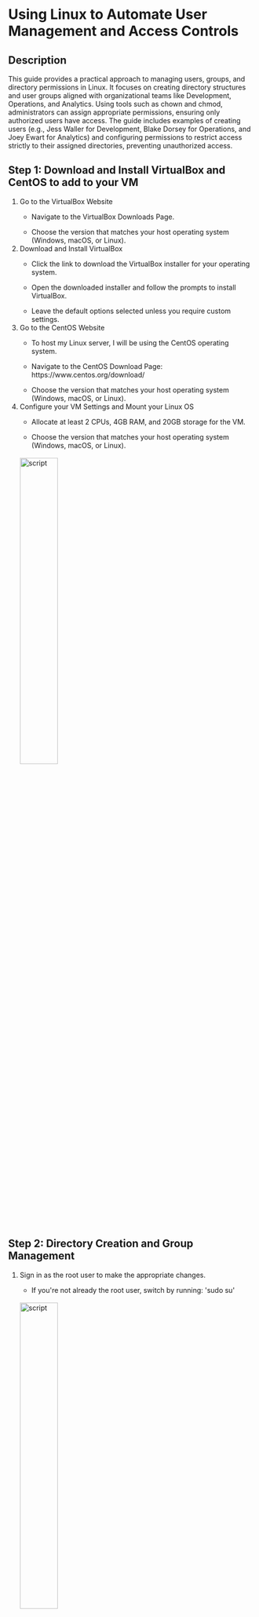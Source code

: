 # Using Linux to Automate User Management and Access Controls
<h2>Description</h2>
This guide provides a practical approach to managing users, groups, and directory permissions in Linux. It focuses on creating directory structures and user groups aligned with organizational teams like Development, Operations, and Analytics. Using tools such as chown and chmod, administrators can assign appropriate permissions, ensuring only authorized users have access.
The guide includes examples of creating users (e.g., Jess Waller for Development, Blake Dorsey for Operations, and Joey Ewart for Analytics) and configuring permissions to restrict access strictly to their assigned directories, preventing unauthorized access.
<br />
<h2>Step 1: Download and Install VirtualBox and CentOS to add to your VM </h2>
<ol>
   <li>Go to the VirtualBox Website</li>
   <ul>
      <li>Navigate to the VirtualBox Downloads Page.</li>
   </ul>
   <ul>
      <li>Choose the version that matches your host operating system (Windows, macOS, or Linux).</li>
   </ul>
   <li>Download and Install VirtualBox</li>
   <ul>
      <li>Click the link to download the VirtualBox installer for your operating system.</li>
   </ul>
   <ul>
      <li>Open the downloaded installer and follow the prompts to install VirtualBox.</li>
   </ul>
   <ul>
      <li>Leave the default options selected unless you require custom settings.</li>
   </ul>
   <li>Go to the CentOS Website</li>
   <ul>
      <li>To host my Linux server, I will be using the CentOS operating system.</li>
   </ul>
   <ul>
      <li>Navigate to the CentOS Download Page: https://www.centos.org/download/</li>
   </ul>
   <ul>
      <li>Choose the version that matches your host operating system (Windows, macOS, or Linux).</li>
   </ul>
   <li>Configure your VM Settings and Mount your Linux OS</li>
   <ul>
      <li>Allocate at least 2 CPUs, 4GB RAM, and 20GB storage for the VM.</li>
   </ul>
   <ul>
      <li>Choose the version that matches your host operating system (Windows, macOS, or Linux).</li>
   </ul>
   <br><img src="https://imgur.com/yTznV63.png" height="40%" width="40%" alt="script"/>
   <br/>
</ol>
<h2>Step 2: Directory Creation and Group Management </h2>
<ol>
   <li>Sign in as the root user to make the appropriate changes.</li>
   <ul>
      <li>If you're not already the root user, switch by running: 'sudo su'</li>
   </ul>
   <br/>
   <img src="https://imgur.com/VxKIU5j.png" height="40%" width="40%" alt="script"/>
   <br/>
   <li>Create 3 directories: Engineering, Operations, Analytics</li>
   <img src="https://imgur.com/lDg1CTi.png" height="40%" width="40%" alt="script"/>
   <br/>
   <li>Create several blank dummy files in each directory:</li>
   <img src="https://imgur.com/4TM5d0s.png" height="40%" width="40%" alt="script" "/>
   <br/>
   <li>Using the command 'cd' to enter each created directory and 'ls' to view your created files.</li>
   <ul>
      <li>Explanation- cd means: change directory, ls means: list files, touch means: create new files </li>
   </ul>
   <img src="https://imgur.com/OctSqJH.png" height="40%" width="40%" alt="script" "/>
   <br/>
   <img src="https://imgur.com/Kb3ZvFA.png" height="40%" width="40%" alt="script" "/>
   <br/>
   <img src="https://imgur.com/SNiJSiJ.png" height="40%" width="40%" alt="script" "/>
   <br/>
   </ul>
   <li>Create 3 groups: Engineering, Operations, Analytics</li>
   <img src="https://imgur.com/7W7QiVt.png" height="40%" width="40%" alt="script" "/> <br/>
   <ul>
      <li>Run the following command 'cat /etc/group' to view a list of all the created groups. </li>
   </ul>
   <img src="https://imgur.com/at8JCC2.png" height="40%" width="40%" alt="script" "/> <br/>
   <li>Assign the respective group to each directory using the 'chown' command:</li>
   <ul>
      <li>Run the following commands: 'sudo chown root:Engineers Engineering', 'sudo chown root:Operations Operations', 'sudo chown root:DataAnalysts Analytics'. Then, run the command 'll'(displays a long list of file info) to list all the file permissions. </li>
   </ul>
   <img src="https://imgur.com/BxLxwMl.png" height="40%" width="40%" alt="script" "/> <br/>
   <li>Set permissions using chmod so only the group owner has access:</li>
   <img src="https://imgur.com/o3fHpll.png" height="40%" width="40%" alt="script" "/> <br/>
   <ul>
      <li>chmod: changes file permissions, 770 means: sets files or directory permissions so only the owner and group can read, write, and execurte while others cannot.  </li>
   </ul>
   <img src="https://imgur.com/S0l5PUS.png" height="40%" width="40%" alt="script" "/> <br/>
   <li>Create the users with their associated group and set passwords for them by running the  following commands:</li>
   <img src="https://imgur.com/GwGeTA2.png" height="40%" width="40%" alt="script" "/> <br/>

   <li>Explanation: </li>
   <ul>
    <li> -m: Creates a home directory for the user.</li>
   </ul>
   <ul>
    <li> -G Engineers: Adds the user to the Engineers group.</li>
   </ul>
   <ul>
    <li> -s /bin/bash: Sets /bin/bash as the default shell for the user.</li>
   </ul>
   <ul>
    <li>-c "Jordan Blake, jblake@linuxproject.com": Adds the full name and email to the comment (GECOS) field.</li>
   </ul>
   <ul>
    <li>echo "jblake:password" | sudo chpasswd: This sets the password for the user (password should be replaced with the actual password you want to assign).</li>
   </ul>
</ol>
<h2>Step 3: Verify User Prmissions </h2>
<ol>
   <li>Switch to each user and verify directory permissions. Switch to each user with su:</li>
    <br><img src="https://imgur.com/jW2Hd5J.png" height="30%" width="30%" alt="script"/></br>
   <ul>
      <li>Verify that only /Engineering is accessible to jblake by trying to cd into the other directories (/Operations and /Analytics). They should get a "Permission denied" error.</li>
   </ul>
   <ul>
      <li>Use the following commands to test:</li>
   </ul>
   <img src="https://imgur.com/wSFoM16.png" height="30%" width="30%" alt="script"/>
   <br/>
</ol>
<h2>Step 4: Create Bash Script for Automation </h2>
<ol>
   <li>Now, let’s create a bash script that automates everything we did for user and permission creation.</li>
   <ul>
      <li>Run the code: nano setup_users_and_permissions.sh</li>
   </ul>
   <img src="https://imgur.com/LfKoiGW.png" height="40%" width="40%" alt="script"/>
   <br/>

   <li>Create the bash script by running the following:</li>
   <ul>
      <img src="https://imgur.com/e8QQhBB.png" height="40%" width="40%" alt="script"/>
      <br/>
   </ul>

   </ul>
   <li>Make the script executable:</li>
   <ul>
      <li>Run the following script: chmod +x setup_users_and_permissions.sh</li>
      <img src="https://imgur.com/9JCPC7W.png" height="25%" width="25%" alt="script"/>
      <br/>
      <ul>
      <li> Run the script as the root user</li>
      </ul>
<li>Note, when running script, it will says users already exists as we already created them earlier. This script automates our process making it more efficient. You can now login as the created users and test that the permissions are accurate.</li>
   </ul>
</ol>
   <h2>Step 7: Conclusion</h2>
   In this project, I developed an automated user management solution for Linux, covering onboarding, access control, and offboarding. I created a Bash script to automate account creation with secure default settings, restricted SSH access based on roles, and implemented group-based access controls. The project also includes login monitoring for proactive security and regular user access reviews, ensuring that only authorized users have access. This demonstrates my skills in Linux administration, automation, and security, showcasing essential competencies for a System Administrator role.     
</ol>
